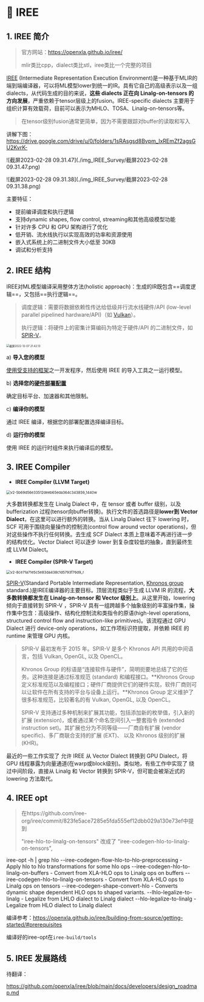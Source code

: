 # 👻 IREE

## 1. IREE 简介

> 官方网站：https://openxla.github.io/iree/
>
> mlir类比cpp，dialect类比stl，iree类比一个完整的项目

[IREE](https://github.com/google/iree#iree-intermediate-representation-execution-environment) (Intermediate Representation Execution Environment)是一种基于MLIR的端到端编译器，可以将ML模型lower到统一的IR。具有它自己的高级表示以及一组 dialects，从代码生成的目的来说，**这些 dialects 正在向 Linalg-on-tensors 的方向发展**，严重依赖于tensor层级上的fusion。IREE-specific dialects 主要用于组织计算有效载荷，目前可以表示为MHLO、TOSA、Linalg-on-tensors等。

> 在tensor级别fusion通常更简单，因为不需要跟踪对buffer的读取和写入

讲解下图： https://drive.google.com/drive/u/0/folders/1sRAsgsd8Bvpm_IxREmZf2agsGU2KvrK-

![截屏2023-02-28 09.31.47](./img_IREE_Survey/截屏2023-02-28 09.31.47.png)

![截屏2023-02-28 09.31.38](./img_IREE_Survey/截屏2023-02-28 09.31.38.png)

主要特征：

- 提前编译调度和执行逻辑
- 支持dynamic shapes, flow control, streaming和其他高级模型功能
- 针对许多 CPU 和 GPU 架构进行了优化
- 低开销、流水线执行以实现高效的功率和资源使用
- 嵌入式系统上的二进制文件大小低至 30KB
- 调试和分析支持

## 2. IREE 结构

IREE对ML模型编译采用整体方法(holistic approach)：生成的IR既包含==调度逻辑==，又包括==执行逻辑==。

> 调度逻辑：需要将数据依赖性传达给低级并行流水线硬件/API (low-level parallel pipelined hardware/API)（如 [Vulkan](https://www.khronos.org/vulkan/)）。
>
> 执行逻辑：将硬件上的密集计算编码为特定于硬件/API 的二进制文件，如[SPIR-V](https://www.khronos.org/spir/)。

<img src="./img_IREE_Survey/截屏2022-12-07 21.42.13.png" alt="截屏2022-12-07 21.42.13" style="zoom: 50%;" />

a) **导入您的模型**

[使用受支持的框架](https://iree-org.github.io/iree/getting-started/#supported-frameworks)之一开发程序，然后使用 IREE 的导入工具之一运行模型。

b) **选择您的[硬件部署配置](https://iree-org.github.io/iree/deployment-configurations/)**

确定目标平台、加速器和其他限制。

c) **编译你的模型**

通过 IREE 编译，根据您的部署配置选择编译目标。

d) **运行你的模型**

使用 IREE 的运行时组件来执行编译后的模型。

## 3. IREE Compiler

- **IREE Compiler (LLVM Target)**

<img src="./img_IREE_Survey/v2-5b69d56e33512deeb65eda364c343859_1440w.webp" alt="v2-5b69d56e33512deeb65eda364c343859_1440w" style="zoom:67%;" />

大多数转换都发生在 Linalg Dialect 中，在 tensor 或者 buffer 级别，以及 bufferization 过程(tensor向buffer转换)。执行文件的首选路径是**lower到 Vector Dialect**，在这里可以进行额外的转换。当从 Linalg Dialect 往下 lowering 时，SCF 可用于围绕向量操作的控制流(control flow around vector operations)，但对这些操作不执行任何转换。去生成 SCF Dialect 本质上意味着不再进行进一步的结构优化。Vector Dialect 可以逐步 lower 到复杂度较低的抽象，直到最终生成 LLVM Dialect。

- **IREE Compiler (SPIR-V Target)**

<img src="./img_IREE_Survey/v2-8ce71a71e5c5e83da438c1d5793f76d9_r.jpg" alt="v2-8ce71a71e5c5e83da438c1d5793f76d9_r" style="zoom:67%;" />

[SPIR-V](https://mlir.llvm.org/docs/Dialects/SPIR-V/)(Standard Portable Intermediate Representation, [Khronos group](https://www.khronos.org/spir/) standard.)是IREE编译器的主要目标。顶层流程类似于生成 LLVM IR 的流程，**大多数转换都发生在 Linalg-on-tensor 和 Vector 级别上**。从这里开始，lowering 倾向于直接转到 SPIR-V ，SPIR-V 具有一组跨越多个抽象级别的丰富操作集，操作集中包含：高级操作、结构化控制流和类指令的原语(high-level operations, structured control flow and instruction-like primitives)。该流程通过 GPU Dialect 进行 device-only operations，如工作项标识符提取，并依赖 IREE 的 runtime 来管理 GPU 内核。

> SPIR-V 最初发布于 2015 年。SPIR-V 是多个 Khronos API 共用的中间语言，包括 Vulkan, OpenGL, 以及 OpenCL。
>
> Khronos Group 的标语是“连接软件与硬件”，简明扼要地总结了它的任务。这种连接是通过标准规范 (standard) 和编程接口。**Khronos Group 定义标准规范以及编程接口；硬件厂商提供它们的硬件实现，软件厂商则可以让软件在所有支持的平台与设备上运行。**Khronos Group 定义维护了很多标准规范，比较著名的有 Vulkan, OpenGL, 以及 OpenCL。
>
> SPIR-V 支持通过多种机制来扩展其功能，包括添加新的枚举值，引入新的扩展 (extension)，或者通过某个命名空间引入一整套指令 (extended instruction set)。其扩展也分为不同等级——厂商自有扩展 (vendor specific)、多厂商联合支持的扩展 (EXT)、 以及 Khronos 级别的扩展 (KHR)。

最近的一些工作实现了 允许 IREE 从 Vector Dialect 转换到 GPU Dialect，将 GPU 线程暴露为向量通道(在warp或block级别)。类似地，有些工作中实现了 绕过中间阶段，直接从 Linalg 和 Vector 转换到 SPIR-V，但可能会被渐近式的 lowering 方法取代。



## 4. IREE opt

> 在https://github.com/iree-org/iree/commit/823fe5ace7285e5fda555ef12dbb029a130e73ef中提到
>
> "iree-hlo-to-linalg-on-tensors" 改成了 "iree-codegen-hlo-to-linalg-on-tensors",

iree-opt -h | grep hlo
       --iree-codegen-flow-hlo-to-hlo-preprocessing             -   Apply hlo to hlo transformations for some hlo ops
       --iree-codegen-hlo-to-linalg-on-buffers                  -   Convert from XLA-HLO ops to Linalg ops on buffers
       --iree-codegen-hlo-to-linalg-on-tensors                  -   Convert from XLA-HLO ops to Linalg ops on tensors
       --iree-codegen-shape-convert-hlo                         -   Converts dynamic shape dependent HLO ops to shaped variants.
      --lhlo-legalize-to-linalg                        -   Legalize from LHLO dialect to Linalg dialect
      --hlo-legalize-to-linalg                         -   Legalize from HLO dialect to Linalg dialect

编译参考：https://openxla.github.io/iree/building-from-source/getting-started/#prerequisites

编译好的iree-opt在`iree-build/tools`

## 5. IREE 发展路线

待翻译：

https://github.com/openxla/iree/blob/main/docs/developers/design_roadmap.md



